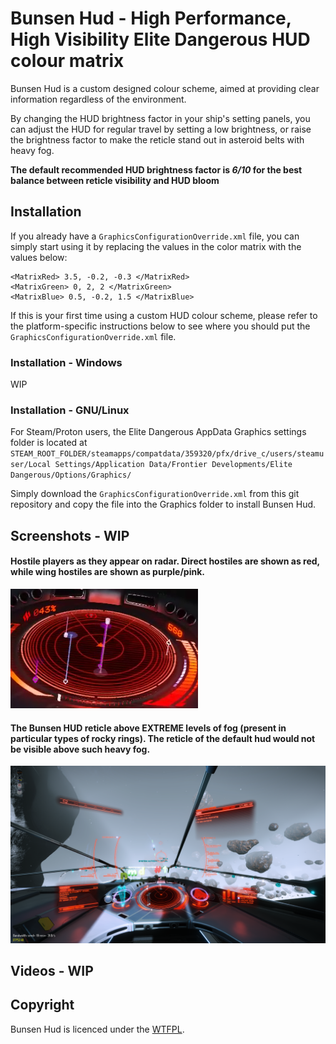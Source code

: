 # Bunsen Hud - High Performance, High Visibility Elite Dangerous HUD colour matrix
Bunsen Hud is a custom designed colour scheme, aimed at providing clear information regardless of the environment.

By changing the HUD brightness factor in your ship's setting panels, you can adjust the HUD for regular travel by setting a low brightness, or raise the brightness factor to make the reticle stand out in asteroid belts with heavy fog.

**The default recommended HUD brightness factor is _6/10_ for the best balance between reticle visibility and HUD bloom**

## Installation
If you already have a `GraphicsConfigurationOverride.xml` file, you can simply start using it by replacing the values in the color matrix with the values below:

```
<MatrixRed> 3.5, -0.2, -0.3 </MatrixRed>
<MatrixGreen> 0, 2, 2 </MatrixGreen>
<MatrixBlue> 0.5, -0.2, 1.5 </MatrixBlue>
```

If this is your first time using a custom HUD colour scheme, please refer to the platform-specific instructions below to see where you should put the `GraphicsConfigurationOverride.xml` file.

### Installation - Windows
WIP

### Installation - GNU/Linux
For Steam/Proton users, the Elite Dangerous AppData Graphics settings folder is located at `STEAM_ROOT_FOLDER/steamapps/compatdata/359320/pfx/drive_c/users/steamuser/Local Settings/Application Data/Frontier Developments/Elite Dangerous/Options/Graphics/`

Simply download the `GraphicsConfigurationOverride.xml` from this git repository and copy the file into the Graphics folder to install Bunsen Hud.

## Screenshots - WIP
#### Hostile players as they appear on radar. Direct hostiles are shown as red, while wing hostiles are shown as purple/pink.
![Hostile players on radar](wing_hostiles.png)

#### The Bunsen HUD reticle above EXTREME levels of fog (present in particular types of rocky rings). The reticle of the default hud would not be visible above such heavy fog.
![Extremely heavy fog](algorab_level_fog.png)

## Videos - WIP

## Copyright
Bunsen Hud is licenced under the [WTFPL](LICENSE).
